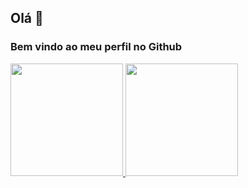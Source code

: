 ## Olá 👋
### Bem vindo ao meu perfil no Github

<div>
<a href="https://github.com/wesleyerick">
<img loading="lazy" height="180em" src="https://github-readme-stats.vercel.app/api/top-langs/?username=wesleyerick&layout=compact&langs_count=2&theme=dracula"/>
<img loading="lazy" height="180em" src="https://github-readme-stats.vercel.app/api?username=wesleyerick&show_icons=true&theme=dracula&include_all_commits=true&count_private=true"/>
</div>

<!--
**wesleyerick/wesleyerick** is a ✨ _special_ ✨ repository because its `README.md` (this file) appears on your GitHub profile.

Here are some ideas to get you started:

- 🔭 I’m currently working on ...
- 🌱 I’m currently learning ...
- 👯 I’m looking to collaborate on ...
- 🤔 I’m looking for help with ...
- 💬 Ask me about ...
- 📫 How to reach me: ...
- 😄 Pronouns: ...
- ⚡ Fun fact: ...
-->
